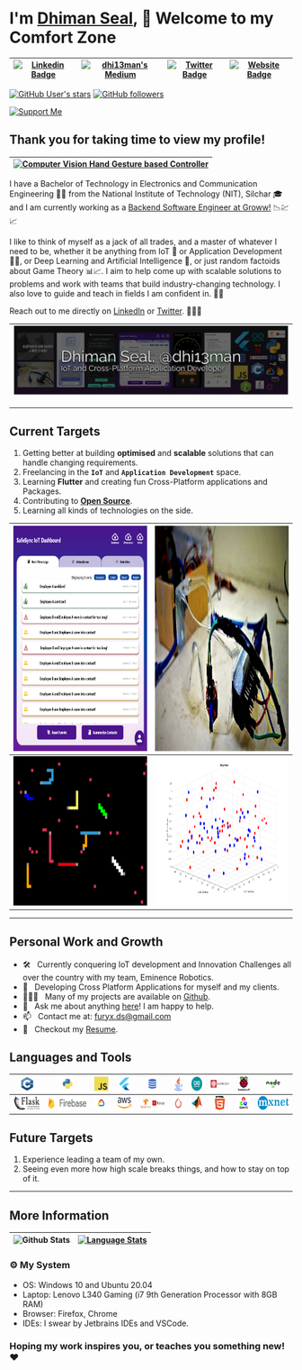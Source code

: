 # I'm [Dhiman Seal](https://github.com/dhi13man/), 👋 Welcome to my Comfort Zone

| [![Linkedin Badge](https://img.shields.io/badge/-LinkedIn-0e76a8?style=flat-square&logo=Linkedin&logoColor=white)](https://linkedin.com/in/dhi13man) | [![dhi13man's Medium](https://img.shields.io/badge/Medium-12100E?style=for-the-badge&logo=medium&logoColor=white)](https://medium.com/@dhi13man) | [![Twitter Badge](https://img.shields.io/badge/-Twitter-00acee?style=flat-square&logo=Twitter&logoColor=white)](https://twitter.com/dhi13man) | [![Website Badge](https://img.shields.io/badge/Website-3b5998?style=flat-square&logo=google-chrome&logoColor=white)](https://www.eminencerobotics.org/) |
| :---: | :---: | :---: | :---: |

[![GitHub User's stars](https://img.shields.io/github/stars/dhi13man)](https://github.com/Dhi13man?tab=stars)
[![GitHub followers](https://img.shields.io/github/followers/dhi13man)](https://github.com/Dhi13man?tab=followers)

[![Support Me](https://img.buymeacoffee.com/button-api/?text=Support%20my%20Work!&emoji=%F0%9F%92%BB&slug=dhi13man&button_colour=FF5F5F&font_colour=ffffff&font_family=Bree&outline_colour=000000&coffee_colour=FFDD00)](https://www.buymeacoffee.com/dhi13man)

## Thank you for taking time to view my profile!

<div align=center>

| [<img height="300" width="400" src="https://raw.githubusercontent.com/Dhi13man/dhi13man/main/.github/images/demo_cvgc.gif" alt="Computer Vision Hand Gesture based Controller">](https://github.com/Dhi13man/CV-HandGestureControl) |
| :------------------: |
</div>

I have a Bachelor of Technology in Electronics and Communication Engineering 🔌📶 from the National Institute of Technology (NIT), Silchar 🎓 and I am currently working as a [Backend Software Engineer at Groww!](https://groww.in/) 📉💹📈

I like to think of myself as a jack of all trades, and a master of whatever I need to be, whether it be anything from IoT 🤖 or Application Development 👨‍💻, or Deep Learning and Artificial Intelligence 🧠, or just random factoids about Game Theory 📊📈. I aim to help come up with scalable solutions to problems and work with teams that build industry-changing technology. I also love to guide and teach in fields I am confident in. 👨‍🏫

Reach out to me directly on [LinkedIn](https://linkedin.com/in/dhi13man) or [Twitter](https://twitter.com/dhi13man). 💬💬💬

| [![Cover Photo](./assets/other/LinkedIn_cover.png)](https://linkedin.com/in/dhi13man) |
| :---: |

---

## Current Targets

1. Getting better at building **optimised** and **scalable** solutions that can handle changing requirements.
2. Freelancing in the **`IoT`** and **`Application Development`** space.
3. Learning **Flutter** and creating fun Cross-Platform applications and Packages.
4. Contributing to **[Open Source](https://github.com/Dhi13man?tab=repositories)**.
5. Learning all kinds of technologies on the side.

| [<img height="400" width="400" src="assets/demos/demo_safesync.png" alt="SafeSync IoT Dashboard: A full-fledged Employee Management and Workspace Health and Safety ensuring Solution">](https://github.com/Dhi13man/SafeSyncIoT) | [<img height="400" width="400" src="assets/demos/infrawake.jpg" alt="InfrAwake: IoT Driver Safety Solution">](https://www.eminencerobotics.org/) |
| :-------------: | :-------------: |
| [<img height="265" width="400" src="assets/demos/demo_snake.png" alt="A brute force-ish Automatic Snake Game Algorithm">](https://github.com/Dhi13man/SnakeGameAlgo) | [<img height="265" width="400" src="assets/demos/demo_3DES.png" alt="3D Electrostatics Simulator">](https://github.com/Dhi13man/3Dimensional-Electrostatics-Simulation) |

---

## Personal Work and Growth

- 🛠 &nbsp; Currently conquering IoT development and Innovation Challenges all over the country with my team, Eminence Robotics.
- 🚀 &nbsp; Developing Cross Platform Applications for myself and my clients.
- 👨🏻‍💻 &nbsp; Many of my projects are available on [Github](https://github.com/Dhi13man?tab=repositories).
- 💬 &nbsp; Ask me about anything [here](https://github.com/Dhi13man/dhi13man/issues/1)! I am happy to help.
- 📫 &nbsp; Contact me at: furyx.ds@gmail.com
- 📝 &nbsp; Checkout my [Resume](https://drive.google.com/file/d/17TrMgHoc7ZR2nsKijzk4slW5lATGI5AN/view?usp=sharing).

## Languages and Tools

| [<code><img height="25" src="https://raw.githubusercontent.com/github/explore/80688e429a7d4ef2fca1e82350fe8e3517d3494d/topics/cpp/cpp.png" alt="cpp"></code>](https://www.cplusplus.com) | [<code><img height="25" src="https://raw.githubusercontent.com/github/explore/80688e429a7d4ef2fca1e82350fe8e3517d3494d/topics/python/python.png" alt="python"></code>](https://www.python.org) | [<code><img height="25" src="https://raw.githubusercontent.com/github/explore/80688e429a7d4ef2fca1e82350fe8e3517d3494d/topics/javascript/javascript.png" alt="javascript"></code>](https://www.javascript.com) | [<code><img height="25" src="assets/icons/ico_flutter.jpg" alt="flutter"></code>](https://flutter.dev) | [<code><img height="25" src="https://raw.githubusercontent.com/github/explore/80688e429a7d4ef2fca1e82350fe8e3517d3494d/topics/sql/sql.png" alt="sql"></code>](https://www.mysql.com) | [<code><img height="25" src="assets/icons/ico_java.jpg" alt="java"></code>](https://www.java.com) | [<code><img height="25" src="assets/icons/ico_arduino.jpg" alt="Arduino"></code>](https://www.arduino.cc) | [<code><img height="25" src="assets/icons/ico_esp.jpg" alt="ESPressif Boards"></code>](https://www.espressif.com/) | [<code><img height="25" src="assets/icons/ico_raspberrypi.jpg" alt="Raspberry Pi"></code>](https://www.raspberrypi.org/) | [<code><img height="25" src="assets/icons/ico_nodejs.jpg" alt="NodeJS"></code>](https://nodejs.org/en/) |
| :---: | :---: | :---: | :---: | :---: | :---: | :---: | :---: | :---: | :---: |
[<code><img height="25" src="assets/icons/ico_flask.jpg" alt="Flask"></code>](https://flask.palletsprojects.com/) | [<code><img height="25" src="assets/icons/ico_firebase.jpg" alt="Firebase"></code>](https://firebase.google.com/) | [<code><img height="25" src="assets/icons/ico_googlecloud.jpg" alt="Google Cloud"></code>](https://cloud.google.com/) | [<code><img height="25" src="assets/icons/ico_aws.jpg" alt="Amazon Web Services"></code>](https://aws.amazon.com) | [<code><img height="25" src="assets/icons/ico_tf.jpg" alt="tensorflow+keras"></code>](https://www.tensorflow.org) | [<code><img height="25" src="assets/icons/ico_pytorch.jpg" alt="pytorch"></code>](https://pytorch.org) | [<code><img height="25" src="assets/icons/ico_matlab.jpg" alt="MATLAB"></code>](https://www.mathworks.com/products/matlab.html) | [<code><img height="25" src="assets/icons/ico_html.jpg" alt="html5"></code>](https://html.com) | [<code><img height="25" src="assets/icons/ico_opencv.jpg" alt="OpenCV"></code>](https://opencv.org) | [<code><img height="25" src="assets/icons/ico_mxnet.jpg" alt="Apache MXNet"></code>](https://mxnet.apache.org) |

## Future Targets

1. Experience leading a team of my own.
2. Seeing even more how high scale breaks things, and how to stay on top of it.

---

## More Information

| ![Github Stats](https://github-readme-stats.vercel.app/api?username=dhi13man&show_icons=true&hide_border=true) | [![Language Stats](https://github-readme-stats.vercel.app/api/top-langs/?username=dhi13man&layout=compact&theme=dark&count_private=true)](https://github.com/Dhi13man) |
|-----------------|----------------------|

### ⚙️ My System

- OS: Windows 10 and Ubuntu 20.04
- Laptop: Lenovo L340 Gaming (i7 9th Generation Processor with 8GB RAM)
- Browser: Firefox, Chrome
- IDEs: I swear by Jetbrains IDEs and VSCode.

### Hoping my work inspires you, or teaches you something new! ❤️
